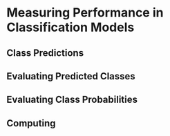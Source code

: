 # Measuring Performance in Classification Models  

## Class Predictions  

## Evaluating Predicted Classes  

## Evaluating Class Probabilities  

## Computing  

